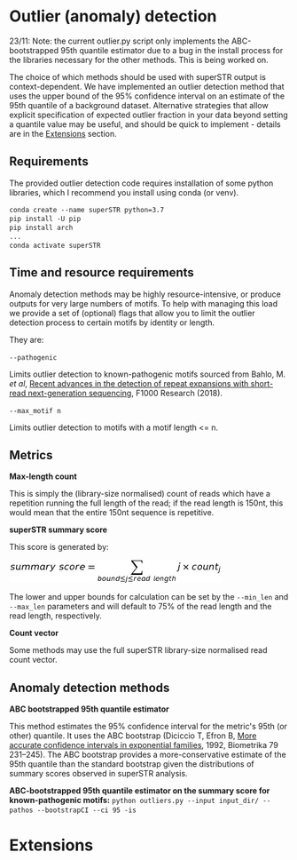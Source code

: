# Outlier (anomaly) detection

23/11: Note: the current outlier.py script only implements the ABC-bootstrapped 95th quantile estimator due to a bug in the install process for the libraries necessary for the other methods. This is being worked on. 

The choice of which methods should be used with superSTR output is context-dependent. We have implemented an outlier detection method that uses the upper bound of the 95% confidence interval on an estimate of the 95th quantile of a background dataset. Alternative strategies that allow explicit specification of expected outlier fraction in your data beyond setting a quantile value may be useful, and should be quick to implement - details are in the [Extensions](#extensions) section.

## Requirements

The provided outlier detection code requires installation of some python libraries, which I recommend you install using conda (or venv).

```
conda create --name superSTR python=3.7
pip install -U pip
pip install arch
...
conda activate superSTR
```

## Time and resource requirements

Anomaly detection methods may be highly resource-intensive, or produce outputs for very large numbers of motifs. To help with managing this load we provide a set of (optional) flags that allow you to limit the outlier detection process to certain motifs by identity or length. 

They are:

`--pathogenic`

Limits outlier detection to known-pathogenic motifs sourced from Bahlo, M. *et al*, [Recent advances in the detection of repeat expansions with short-read next-generation sequencing](https://f1000research.com/articles/7-736/v1), F1000 Research (2018).

`--max_motif n`

Limits outlier detection to motifs with a motif length <= n.


## Metrics

**Max-length count**

This is simply the (library-size normalised) count of reads which have a repetition running the full length of the read; if the read length is 150nt, this would mean that the entire 150nt sequence is repetitive.

**superSTR summary score**

This score is generated by:

![summary score](info_score.png)

The lower and upper bounds for calculation can be set by the `--min_len` and `--max_len` parameters and will default to 75% of the read length and the read length, respectively.

**Count vector**

Some methods may use the full superSTR library-size normalised read count vector.

## Anomaly detection methods

**ABC bootstrapped 95th quantile estimator**

This method estimates the 95% confidence interval for the metric's 95th (or other) quantile. It uses the ABC bootstrap (Diciccio T, Efron B, [More accurate confidence intervals in exponential families](http://citeseerx.ist.psu.edu/viewdoc/download?doi=10.1.1.998.7855&rep=rep1&type=pdf), 1992, Biometrika 79 231–245). The ABC bootstrap provides a more-conservative estimate of the 95th quantile than the standard bootstrap given the distributions of summary scores observed in superSTR analysis.

**ABC-bootstrapped 95th quantile estimator on the summary score for known-pathogenic motifs:** `python outliers.py --input input_dir/ --pathos --bootstrapCI --ci 95 -is`

# Extensions
